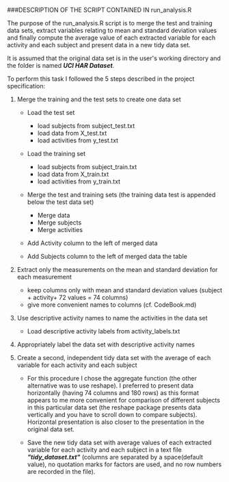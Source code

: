 ###DESCRIPTION OF THE SCRIPT CONTAINED IN run_analysis.R

The purpose of the run_analysis.R script is to merge the test and training data sets, extract variables relating to mean and standard deviation values and finally compute the average value of each extracted variable for each activity and each subject and present data in a new tidy data set. 


It is assumed that the original data set is in the user's working directory and the folder is named ***UCI HAR Dataset***.

To perform this task I followed the 5 steps described in the project specification:


1. Merge the training and the test sets to create one data set
	* Load the test set
		+ load subjects from subject_test.txt
		+ load data from X_test.txt
		+ load activities from y_test.txt
	
	* Load the training set
		+ load subjects from subject_train.txt
		+ load data from X_train.txt
		+ load activities from y_train.txt
	
	* Merge the test and training sets (the training data test is appended below the test data set)
		+ Merge data
		+ Merge subjects
		+ Merge activities
	
	* Add Activity column to the left of merged data
	* Add Subjects column to the left of merged data
	 the table
	 
2. Extract only the measurements on the mean and standard deviation for each measurement
	* keep columns only with mean and standard deviation  values (subject + activity+ 72 values = 74 columns)
	* give more convenient names to columns (cf. CodeBook.md)

3. Use descriptive activity names to name the activities in the data set
	* Load descriptive activity labels from activity_labels.txt


4. Appropriately label the data set with descriptive activity names

5. Create a second, independent tidy data set with the average of each variable for each activity and each subject

	* For this procedure I chose the aggregate function (the other alternative was to use reshape). I preferred to present data horizontally (having 74 columns and 180 rows) as this format appears to me more convenient for comparison of different subjects in this particular data set (the reshape package presents data vertically and you have to scroll down to compare subjects). Horizontal presentation is also closer to the presentation in the original data set.

	* Save the new tidy data set with average values of each extracted variable for each activity and each subject in a text file ***"tidy_dataset.txt"*** (columns are separated by a space(default value), no quotation marks for factors are used, and no row numbers are recorded in the file).